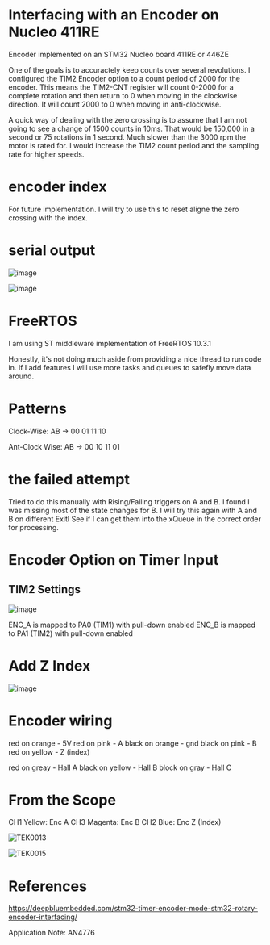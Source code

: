 # Interfacing with an Encoder on Nucleo 411RE 

Encoder implemented on an STM32 Nucleo board 411RE or 446ZE

One of the goals is to accuractely keep counts over several revolutions. I configured the TIM2 Encoder option to a count period of 2000 for the encoder. This means the TIM2-CNT register will count 0-2000 for a complete rotation and then return to 0 when moving in the clockwise direction. It will count 2000 to 0 when moving in anti-clockwise. 

A quick way of dealing with the zero crossing is to assume that I am not going to see a change of 1500 counts in 10ms. That would be 150,000 in a second or 75 rotations in 1 second. Much slower than the 3000 rpm the motor is rated for. I would increase the TIM2 count period  and the sampling rate for higher speeds.

# encoder index 

For future implementation.
I will try to use this to reset aligne the zero crossing with the index.

# serial output 

![image](https://github.com/user-attachments/assets/8fc3ecfb-f9ba-4ec1-b0bb-b7cc6a14fb65)

![image](https://github.com/user-attachments/assets/5af03fa4-ee3c-44c4-8b53-91da02621608)

# FreeRTOS

I am using ST middleware implementation of FreeRTOS 10.3.1  

Honestly, it's not doing much aside from providing a nice thread to run code in. If I add features I will use more tasks and queues to safefly move data around. 

# Patterns 

  Clock-Wise:      AB -> 00  01  11  10

  Ant-Clock Wise:  AB -> 00  10  11  01 

# the failed attempt 

Tried to do this manually with Rising/Falling triggers on A and B. I found I was missing most of the state changes for B. I will try this again with A and B on different ExitI See if I can get them into the xQueue in the correct order for processing. 

# Encoder Option on Timer Input 

## TIM2 Settings
![image](https://github.com/user-attachments/assets/8e9af533-268f-41f8-a2b5-930f4519b74e)

ENC_A is mapped to PA0 (TIM1) with pull-down enabled 
ENC_B is mapped to PA1 (TIM2) with pull-down enabled 

# Add Z Index 

![image](https://github.com/user-attachments/assets/36da41dc-9108-47ef-8c01-dadd8a28efa3)

# Encoder wiring 

red on orange - 5V
red on pink - A
black on orange - gnd
black on pink - B
red on yellow - Z (index)

red on greay - Hall A
black on yellow - Hall B
block on gray - Hall C

# From the Scope 

CH1 Yellow: Enc A
CH3 Magenta: Enc B
CH2 Blue: Enc Z (Index)

![TEK0013](https://github.com/user-attachments/assets/76938b3b-378d-4225-a845-8d27d645a501)

![TEK0015](https://github.com/user-attachments/assets/0563076c-17d1-421c-bfcf-8f172acff74a)


# References 

https://deepbluembedded.com/stm32-timer-encoder-mode-stm32-rotary-encoder-interfacing/

Application Note: AN4776
